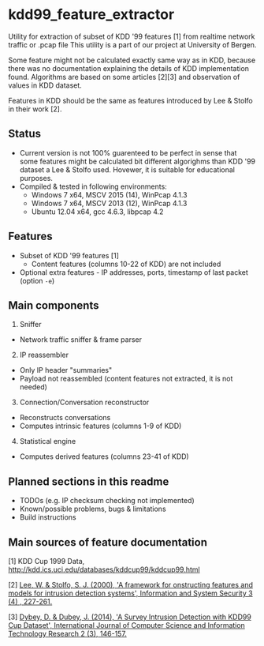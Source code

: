 # kdd99_feature_extractor
Utility for extraction of subset of KDD '99 features [1] from realtime network traffic or .pcap file
This utility is a part of our project at University of Bergen.

Some feature might not be calculated exactly same way as in KDD, because there was no documentation explaining the details of KDD implementation found. Algorithms are based on some articles [2][3] and observation of values in KDD dataset. 

Features in KDD should be the same as features introduced by Lee & Stolfo in their work [2].

## Status
* Current version is not 100% guarenteed to be perfect in sense that some features might be calculated bit different algorighms than KDD '99 dataset a Lee & Stolfo used. Hovewer, it is suitable for educational purposes.
* Compiled & tested in following environments:
  * Windows 7 x64, MSCV 2015 (14), WinPcap 4.1.3
  * Windows 7 x64, MSCV 2013 (12), WinPcap 4.1.3
  * Ubuntu 12.04 x64, gcc 4.6.3, libpcap 4.2

## Features
* Subset of KDD '99 features [1]
  * Content features (columns 10-22 of KDD) are not included
* Optional extra features - IP addresses, ports, timestamp of last packet (option `-e`)

## Main components
1. Sniffer
  * Network traffic sniffer & frame parser
2. IP reassembler
  * Only IP header "summaries" 
  * Payload not reassembled (content features not extracted, it is not needed)
3. Connection/Conversation reconstructor
  * Reconstructs conversations
  * Computes intrinsic features (columns 1-9 of KDD)
4. Statistical engine
  * Computes derived features (columns 23-41 of KDD)

## Planned sections in this readme
* TODOs (e.g. IP checksum checking not implemented)
* Known/possible problems, bugs & limitations
* Build instructions


## Main sources of feature documentation
[1] KDD Cup 1999 Data, http://kdd.ics.uci.edu/databases/kddcup99/kddcup99.html

[2] [Lee, W. & Stolfo, S. J. (2000), 'A framework for 
onstructing features and models for intrusion detection systems', Information and System Security 3 (4) , 227-261.](http://wenke.gtisc.gatech.edu/ids-readings/lee_dmids_frmwk.pdf)

[3] [Dybey, D. & Dubey, J. (2014), 'A Survey Intrusion Detection with KDD99 Cup Dataset', International Journal of Computer Science and Information Technology Research 2 (3), 146-157.](http://www.researchpublish.com/download.php?file=A%20Survey%20Intrusion%20Detection%20with%20KDD99-403.pdf&act=book)
